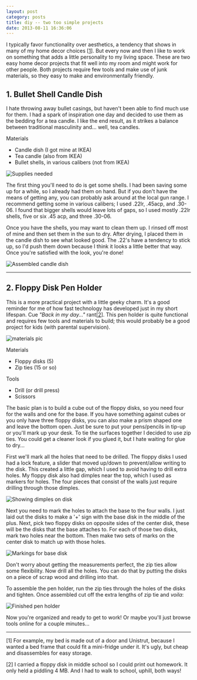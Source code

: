 ```yaml
---
layout: post
category: posts
title: diy -- two too simple projects
date: 2013-08-11 16:36:06
---
```


I typically favor functionality over aesthetics, a tendency that shows in many of my home decor choices [[1](#footnote1)]. But every now and then I like to work on something that adds a little personality to my living space. These are two easy home decor projects that fit well into my room and might work for other people. Both projects require few tools and make use of junk materials, so they easy to make and environmentally friendly.

## 1. Bullet Shell Candle Dish

I hate throwing away bullet casings, but haven't been able to find much use for them. I had a spark of inspiration one day and decided to use them as the bedding for a tea candle. I like the end result, as it strikes a balance between traditional masculinity and... well, tea candles.

Materials

* Candle dish (I got mine at IKEA)
* Tea candle (also from IKEA)
* Bullet shells, in various calibers (not from IKEA)

![Supplies needed][candle_materials]

The first thing you'll need to do is get some shells. I had been saving some up for a while, so I already had them on hand. But if you don't have the means of getting any, you can probably ask around at the local gun range. I recommend getting some in various calibers; I used .22lr, .45acp, and .30-06. I found that bigger shells would leave lots of gaps, so I used mostly .22lr shells, five or six .45 acp, and three .30-06. 

Once you have the shells, you may want to clean them up. I rinsed off most of mine and then set them in the sun to dry. After drying, I placed them in the candle dish to see what looked good. The .22's have a tendency to stick up, so I'd push them down because I think it looks a little better that way. Once you're satisfied with the look, you're done!

![Assembled candle dish][finished_candle]

---

## 2. Floppy Disk Pen Holder

This is a more practical project with a little geeky charm. It's a good reminder for me of how fast technology has developed just in my short lifespan. Cue *"Back in my day..."* rant[[2](#footnote2)]. This pen holder is quite functional and requires few tools and materials to build; this would probably be a good project for kids (with parental supervision).

![materials pic][holder_materials]

Materials

* Floppy disks (5)
* Zip ties (15 or so)

Tools

* Drill (or drill press)
* Scissors

The basic plan is to build a cube out of the floppy disks, so you need four for the walls and one for the base. If you have something against cubes or you only have three floppy disks, you can also make a prism shaped one and leave the bottom open. Just be sure to put your pens/pencils in tip-up or you'll mark up your desk. To tie the surfaces together I decided to use zip ties. You could get a cleaner look if you glued it, but I hate waiting for glue to dry...

First we'll mark all the holes that need to be drilled. The floppy disks I used had a lock feature, a slider that moved up/down to prevent/allow writing to the disk. This created a little gap, which I used to avoid having to drill extra holes. My floppy disk also had dimples near the top, which I used as markers for holes. The four pieces that consist of the walls just require drilling through those dimples.

![Showing dimples on disk][top_hole]

Next you need to mark the holes to attach the base to the four walls. I just laid out the disks to make a '+' sign with the base disk in the middle of the plus. Next, pick two floppy disks on opposite sides of the center disk, these will be the disks that the base attaches to. For each of those two disks, mark two holes near the bottom. Then make two sets of marks on the center disk to match up with those holes. 

![Markings for base disk][bottom_disk]

Don't worry about getting the measurements perfect, the zip ties allow some flexibility. Now drill all the holes. You can do that by putting the disks on a piece of scrap wood and drilling into that.

To assemble the pen holder, run the zip ties through the holes of the disks and tighten. Once assembled cut off the extra lengths of zip tie and *voila*:

![Finished pen holder][finished_holder]

Now you're organized and ready to get to work! Or maybe you'll just browse tools online for a couple minutes...

---
<a id="footnote1"></a>
[1] For example, my bed is made out of a door and Unistrut, because I wanted a bed frame that could fit a mini-fridge under it. It's ugly, but cheap and disassembles for easy storage.

<a id="footnote2"></a>
[2] I carried a floppy disk in middle school so I could print out homework. It only held a piddling 4 MB. And I had to walk to school, uphill, both ways! 

[candle_materials]:http://ieng6.ucsd.edu/~wvetter/floppy_bullet_1.png
[finished_candle]:http://ieng6.ucsd.edu/~wvetter/floppy_bullet_2.png
[holder_materials]:http://ieng6.ucsd.edu/~wvetter/floppy_bullet_3.png
[top_hole]:http://ieng6.ucsd.edu/~wvetter/floppy_bullet_4.png
[bottom_disk]:http://ieng6.ucsd.edu/~wvetter/floppy_bullet_5.png
[finished_holder]:http://ieng6.ucsd.edu/~wvetter/floppy_bullet_6.png
